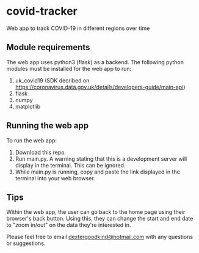 # covid-tracker
Web app to track COVID-19 in different regions over time

## Module requirements

The web app uses python3 (flask) as a backend. The following python modules must be installed for the web app to run:
1. uk_covid19 (SDK decribed on https://coronavirus.data.gov.uk/details/developers-guide/main-api) 
2. flask
3. numpy
4. matplotlib

## Running the web app
To run the web app:
1. Download this repo. 
2. Run main.py. A warning stating that this is a development server will display in the terminal. This can be ignored. 
3. While main.py is running, copy and paste the link displayed in the terminal into your web browser. 

## Tips
Within the web app, the user can go back to the home page using their browser's back button. Using this, they can change the start and end date to "zoom in/out" on the data they're interested in. 


Please feel free to email dextergoodkind@hotmail.com with any questions or suggestions. 

